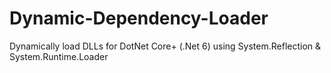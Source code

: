 # Dynamic-Dependency-Loader
Dynamically load DLLs for DotNet Core+ (.Net 6) using System.Reflection &amp; System.Runtime.Loader
